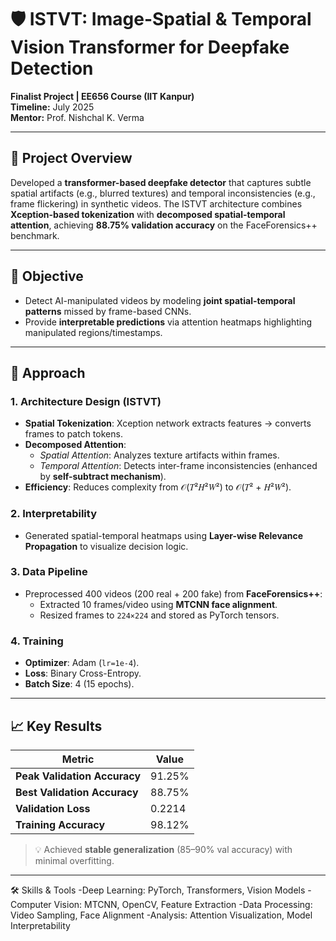 # 🛡️ ISTVT: Image-Spatial & Temporal Vision Transformer for Deepfake Detection  
**Finalist Project | EE656 Course (IIT Kanpur)**  
**Timeline:** July 2025  
**Mentor:** Prof. Nishchal K. Verma  

---

## 📌 Project Overview  
Developed a **transformer-based deepfake detector** that captures subtle spatial artifacts (e.g., blurred textures) and temporal inconsistencies (e.g., frame flickering) in synthetic videos. The ISTVT architecture combines **Xception-based tokenization** with **decomposed spatial-temporal attention**, achieving **88.75% validation accuracy** on the FaceForensics++ benchmark.  

---

## 🎯 Objective  
* Detect AI-manipulated videos by modeling **joint spatial-temporal patterns** missed by frame-based CNNs.  
* Provide **interpretable predictions** via attention heatmaps highlighting manipulated regions/timestamps.  

---

## 🧠 Approach  
### 1. **Architecture Design (ISTVT)**  
   - **Spatial Tokenization**: Xception network extracts features → converts frames to patch tokens.  
   - **Decomposed Attention**:  
     - *Spatial Attention*: Analyzes texture artifacts within frames.  
     - *Temporal Attention*: Detects inter-frame inconsistencies (enhanced by **self-subtract mechanism**).  
   - **Efficiency**: Reduces complexity from 𝒪(𝑇²𝐻²𝑊²) to 𝒪(𝑇² + 𝐻²𝑊²).  

### 2. **Interpretability**  
   - Generated spatial-temporal heatmaps using **Layer-wise Relevance Propagation** to visualize decision logic.  

### 3. **Data Pipeline**  
   - Preprocessed 400 videos (200 real + 200 fake) from **FaceForensics++**:  
     - Extracted 10 frames/video using **MTCNN face alignment**.  
     - Resized frames to `224×224` and stored as PyTorch tensors.  

### 4. **Training**  
   - **Optimizer**: Adam (`lr=1e-4`).  
   - **Loss**: Binary Cross-Entropy.  
   - **Batch Size**: 4 (15 epochs).  

---

## 📈 Key Results  
| Metric                     | Value     |  
|----------------------------|-----------|  
| **Peak Validation Accuracy** | 91.25%    |  
| **Best Validation Accuracy**| 88.75%    |  
| **Validation Loss**        | 0.2214    |  
| **Training Accuracy**      | 98.12%    |  

> 💡 Achieved **stable generalization** (85–90% val accuracy) with minimal overfitting.  

---
🛠️ Skills & Tools
-Deep Learning: PyTorch, Transformers, Vision Models
-Computer Vision: MTCNN, OpenCV, Feature Extraction
-Data Processing: Video Sampling, Face Alignment
-Analysis: Attention Visualization, Model Interpretability
